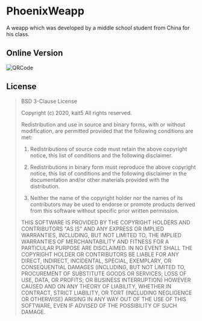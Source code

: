 # PhoenixWeapp
A weapp which was developed by a middle school student from China for his class.
 
## Online Version
![QRCode](https://github.com/pengmingkai/PhoenixWeapp/blob/master/official.jpg)
 
## License
>BSD 3-Clause License
>
>Copyright (c) 2020, kait5
All rights reserved.
>
>Redistribution and use in source and binary forms, with or without
modification, are permitted provided that the following conditions are met:
>
>1. Redistributions of source code must retain the above copyright notice, this
   list of conditions and the following disclaimer.
>
>2. Redistributions in binary form must reproduce the above copyright notice,
   this list of conditions and the following disclaimer in the documentation
   and/or other materials provided with the distribution.
>
>3. Neither the name of the copyright holder nor the names of its
   contributors may be used to endorse or promote products derived from
   this software without specific prior written permission.
>
>THIS SOFTWARE IS PROVIDED BY THE COPYRIGHT HOLDERS AND CONTRIBUTORS "AS IS"
AND ANY EXPRESS OR IMPLIED WARRANTIES, INCLUDING, BUT NOT LIMITED TO, THE
IMPLIED WARRANTIES OF MERCHANTABILITY AND FITNESS FOR A PARTICULAR PURPOSE ARE
DISCLAIMED. IN NO EVENT SHALL THE COPYRIGHT HOLDER OR CONTRIBUTORS BE LIABLE
FOR ANY DIRECT, INDIRECT, INCIDENTAL, SPECIAL, EXEMPLARY, OR CONSEQUENTIAL
DAMAGES (INCLUDING, BUT NOT LIMITED TO, PROCUREMENT OF SUBSTITUTE GOODS OR
SERVICES; LOSS OF USE, DATA, OR PROFITS; OR BUSINESS INTERRUPTION) HOWEVER
CAUSED AND ON ANY THEORY OF LIABILITY, WHETHER IN CONTRACT, STRICT LIABILITY,
OR TORT (INCLUDING NEGLIGENCE OR OTHERWISE) ARISING IN ANY WAY OUT OF THE USE
OF THIS SOFTWARE, EVEN IF ADVISED OF THE POSSIBILITY OF SUCH DAMAGE.